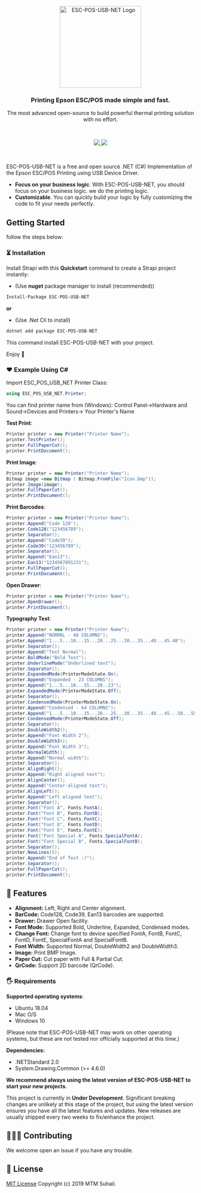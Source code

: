 <p align="center">
    <img src="https://raw.githubusercontent.com/mtmsuhail/ESC-POS-USB-NET/master/Icon/Icon.png" width="218px" alt="ESC-POS-USB-NET Logo" />
</p>
<h3 align="center">Printing Epson ESC/POS made simple and fast.</h3>
<p align="center">The most advanced open-source to build powerful thermal printing solution with no effort.</p>
<br />
<p align="center">
  <a href="https://raw.githubusercontent.com/mtmsuhail/ESC-POS-USB-NET/master/LICENSE">
    <img src="https://img.shields.io/github/license/mtmsuhail/ESC-POS-USB-NET" />
  </a>
  <a href="https://github.com/mtmsuhail/ESC-POS-USB-NET/issues">
    <img src="https://img.shields.io/github/issues/mtmsuhail/ESC-POS-USB-NET" />
  </a>
</p>

<br>

ESC-POS-USB-NET is a free and open source .NET (C#) Implementation of the Epson ESC/POS Printing using USB Device Driver.

- **Focus on your business logic**. With ESC-POS-USB-NET, you should focus on your business logic. we do the printing logic.
- **Customizable**. You can quickly build your logic by fully customizing the code to fit your needs perfectly.



## Getting Started

follow the steps below:

### ⏳ Installation

Install Strapi with this **Quickstart** command to create a Strapi project instantly:

- (Use **nuget** package manager to install (recommended))

```bash
Install-Package ESC-POS-USB-NET
```

**or**

- (Use .Net Cli to install)

```bash
dotnet add package ESC-POS-USB-NET
```

This command install ESC-POS-USB-NET with your project.

Enjoy 🎉




### ❤️ Example Using C#

Import ESC_POS_USB_NET Printer Class:

```csharp
using ESC_POS_USB_NET.Printer;
```

You can find printer name from (Windows):  Control Panel->Hardware and Sound->Devices and Printers-> Your Printer's Name

**Test Print**:

```csharp
Printer printer = new Printer("Printer Name");
printer.TestPrinter();
printer.FullPaperCut();
printer.PrintDocument();
```

**Print Image**:

```csharp
Printer printer = new Printer("Printer Name");
Bitmap image =new Bitmap ( Bitmap.FromFile("Icon.bmp"));
printer.Image(image);
printer.FullPaperCut();
printer.PrintDocument();
```

**Print Barcodes**:

```csharp
Printer printer = new Printer("Printer Name");
printer.Append("Code 128");
printer.Code128("123456789");
printer.Separator();
printer.Append("Code39");
printer.Code39("123456789");
printer.Separator();
printer.Append("Ean13");
printer.Ean13("1234567891231");
printer.FullPaperCut();
printer.PrintDocument();
```

**Open Drawer**:

```csharp
Printer printer = new Printer("Printer Name");
printer.OpenDrawer();
printer.PrintDocument();
```

**Typography Test**:

```csharp
Printer printer = new Printer("Printer Name");
printer.Append("NORMAL - 48 COLUMNS");
printer.Append("1...5...10...15...20...25...30...35...40...45.48");
printer.Separator();
printer.Append("Text Normal");
printer.BoldMode("Bold Text");
printer.UnderlineMode("Underlined text");
printer.Separator();
printer.ExpandedMode(PrinterModeState.On);
printer.Append("Expanded - 23 COLUMNS");
printer.Append("1...5...10...15...20..23");
printer.ExpandedMode(PrinterModeState.Off);
printer.Separator();
printer.CondensedMode(PrinterModeState.On);
printer.Append("Condensed - 64 COLUMNS");
printer.Append("1...5...10...15...20...25...30...35...40...45...50...55...60..64");
printer.CondensedMode(PrinterModeState.Off);
printer.Separator();
printer.DoubleWidth2();
printer.Append("Font Width 2");
printer.DoubleWidth3();
printer.Append("Font Width 3");
printer.NormalWidth();
printer.Append("Normal width");
printer.Separator();
printer.AlignRight();
printer.Append("Right aligned text");
printer.AlignCenter();
printer.Append("Center-aligned text");
printer.AlignLeft();
printer.Append("Left aligned text");
printer.Separator();
printer.Font("Font A", Fonts.FontA);
printer.Font("Font B", Fonts.FontB);
printer.Font("Font C", Fonts.FontC);
printer.Font("Font D", Fonts.FontD);
printer.Font("Font E", Fonts.FontE);
printer.Font("Font Special A", Fonts.SpecialFontA);
printer.Font("Font Special B", Fonts.SpecialFontB);
printer.Separator();
printer.NewLines(5);
printer.Append("End of Test :)");
printer.Separator();
printer.FullPaperCut();
printer.PrintDocument();
```

## 🎈 Features

- **Alignment:** Left, Right and Center alignment.
- **BarCode:** Code128, Code39, Ean13 barcodes are supported.
- **Drawer:** Drawer Open facility.
- **Font Mode:** Supported Bold, Underline, Expanded, Condensed modes.
- **Change Font:** Change font to device specified FontA, FontB, FontC, FontD, FontE, SpecialFontA and SpecialFontB.
- **Font Width:** Supported Normal, DoubleWidth2 and DoubleWidth3.
- **Image:** Print BMP Image.
- **Paper Cut:** Cut paper with Full & Partial Cut.
- **QrCode:** Support 2D barcode (QrCode).

### 🖐 Requirements

**Supported operating systems**:

- Ubuntu 18.04
- Mac O/S
- Windows 10

(Please note that ESC-POS-USB-NET may work on other operating systems, but these are not tested nor officially supported at this time.)

**Dependencies:**

- .NETStandard 2.0
- System.Drawing.Common (>= 4.6.0)

**We recommend always using the latest version of ESC-POS-USB-NET to start your new projects**.

This project is currently in **Under Development**. Significant breaking changes are unlikely at this stage of the project, but using the latest version ensures you have all the latest features and updates. New releases are usually shipped every two weeks to fix/enhance the project.



## 🧑‍🤝‍🧑 Contributing

We welcome open an issue if you have any trouble.

## 📝 License

[MIT License](https://raw.githubusercontent.com/mtmsuhail/ESC-POS-USB-NET/master/LICENSE) Copyright (c) 2019 MTM Suhail.
